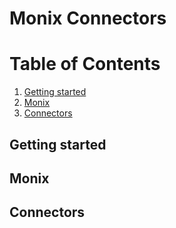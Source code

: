 # Monix Connectors
 

# Table of Contents

1. [Getting started](#getting-started)
2. [Monix](#comparing-with-exisiting-storage-solutions)
2. [Connectors](#Connectors)

## Getting started

## Monix

## Connectors
